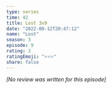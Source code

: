 ```yaml
---
type: series
time: 42
title: Lost 3x9
date: "2022-08-12T20:47:12"
name: "Lost"
season: 3
episode: 9
rating: 3
ratingEmoji: "⭐️⭐️⭐️"
share: false
---
```


*[No review was written for this episode]*